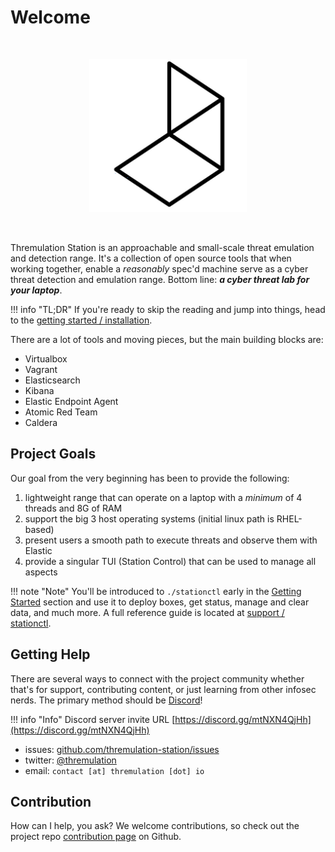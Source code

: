 # Welcome

<!-- Thanks for visting the techincal documentation for the Thremulation Station projec -->

<br>
<p align="center">
<img src="images/ts-logo-temp.png" width="50%" alt="">
</p>
<br>


Thremulation Station is an approachable and small-scale threat emulation and detection range. It's a collection of open source tools that when working together, enable a _reasonably_ spec'd machine serve as a cyber threat detection and emulation range. Bottom line: ***a cyber threat lab for your laptop***.

!!! info "TL;DR"
    If you're ready to skip the reading and jump into things, head to the [getting started / installation](../getting-started/installation.md).

There are a lot of tools and moving pieces, but the main building blocks are:

- Virtualbox
- Vagrant
- Elasticsearch
- Kibana
- Elastic Endpoint Agent
- Atomic Red Team
- Caldera


## Project Goals

Our goal from the very beginning has been to provide the following:

1. lightweight range that can operate on a laptop with a _minimum_ of 4 threads and 8G of RAM
1. support the big 3 host operating systems (initial linux path is RHEL-based)
1. present users a smooth path to execute threats and observe them with Elastic 
1. provide a singular TUI (Station Control) that can be used to manage all aspects

!!! note "Note"
    You'll be introduced to `./stationctl` early in the [Getting Started](/getting-started/deployment/#introduction-to-station-control) section and use it to deploy boxes, get status, manage and clear data, and much more. A full reference guide is located at [support / stationctl](/support/stationctl.md).



## Getting Help

There are several ways to connect with the project community whether that's for support, contributing content, or just learning from other infosec nerds. The primary method should be [Discord](https://discord.gg/mtNXN4QjHh)!

!!! info "Info"
    Discord server invite URL [https://discord.gg/mtNXN4QjHh](https://discord.gg/mtNXN4QjHh)

- issues: [github.com/thremulation-station/issues](https://github.com/thremulation-station/thremulation-station/issues)
- twitter: [@thremulation](https://twitter.com/@thremulation)
- email: `contact [at] thremulation [dot] io`



## Contribution

How can I help, you ask? We welcome contributions, so check out the project repo [contribution page](https://github.com/thremulation-station/thremulation-station/blob/devel/CONTRIBUTING.md) on Github.
